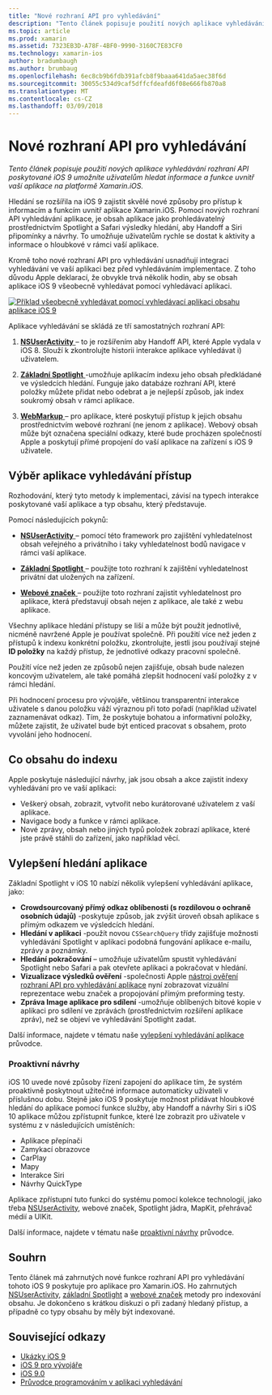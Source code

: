 ```yaml
---
title: "Nové rozhraní API pro vyhledávání"
description: "Tento článek popisuje použití nových aplikace vyhledávání rozhraní API poskytované iOS 9 umožníte uživatelům hledat informace a funkce uvnitř vaší aplikace na platformě Xamarin.iOS."
ms.topic: article
ms.prod: xamarin
ms.assetid: 7323EB3D-A78F-4BF0-9990-3160C7E83CF0
ms.technology: xamarin-ios
author: bradumbaugh
ms.author: brumbaug
ms.openlocfilehash: 6ec8cb9b6fdb391afcb8f9baaa641da5aec38f6d
ms.sourcegitcommit: 30055c534d9caf5dffcfdeafd6f08e666fb870a8
ms.translationtype: MT
ms.contentlocale: cs-CZ
ms.lasthandoff: 03/09/2018
---
```

# <a name="new-search-apis"></a>Nové rozhraní API pro vyhledávání

_Tento článek popisuje použití nových aplikace vyhledávání rozhraní API poskytované iOS 9 umožníte uživatelům hledat informace a funkce uvnitř vaší aplikace na platformě Xamarin.iOS._

Hledání se rozšířila na iOS 9 zajistit skvělé nové způsoby pro přístup k informacím a funkcím uvnitř aplikace Xamarin.iOS. Pomocí nových rozhraní API vyhledávání aplikace, je obsah aplikace jako prohledávatelný prostřednictvím Spotlight a Safari výsledky hledání, aby Handoff a Siri připomínky a návrhy. To umožňuje uživatelům rychle se dostat k aktivity a informace o hloubkové v rámci vaší aplikace.

Kromě toho nové rozhraní API pro vyhledávání usnadňují integraci vyhledávání ve vaší aplikaci bez před vyhledáváním implementace. Z toho důvodu Apple deklarací, že obvykle trvá několik hodin, aby se obsah aplikace iOS 9 všeobecně vyhledávat pomocí vyhledávací aplikaci.

[![](images/intro01.png "Příklad všeobecně vyhledávat pomocí vyhledávací aplikaci obsahu aplikace iOS 9")](images/intro01.png#lightbox)

Aplikace vyhledávání se skládá ze tří samostatných rozhraní API:

1. [**NSUserActivity** ](nsuseractivity.md) – to je rozšířením aby Handoff API, které Apple vydala v iOS 8. Slouží k zkontrolujte historii interakce aplikace vyhledávat i) uživatelem.

2. [**Základní Spotlight** ](corespotlight.md) -umožňuje aplikacím indexu jeho obsah předkládané ve výsledcích hledání. Funguje jako databáze rozhraní API, které položky můžete přidat nebo odebrat a je nejlepší způsob, jak index soukromý obsah v rámci aplikace.

3. [**WebMarkup** ](web-markup.md) – pro aplikace, které poskytují přístup k jejich obsahu prostřednictvím webové rozhraní (ne jenom z aplikace). Webový obsah může být označena speciální odkazy, které bude procházen společností Apple a poskytují přímé propojení do vaší aplikace na zařízení s iOS 9 uživatele.

## <a name="selecting-an-app-search-approach"></a>Výběr aplikace vyhledávání přístup

Rozhodování, který tyto metody k implementaci, závisí na typech interakce poskytované vaší aplikace a typ obsahu, který představuje.

Pomocí následujících pokynů:

- [**NSUserActivity** ](nsuseractivity.md) – pomocí této framework pro zajištění vyhledatelnost obsah veřejného a privátního i taky vyhledatelnost bodů navigace v rámci vaší aplikace.

- [**Základní Spotlight** ](corespotlight.md) – použijte toto rozhraní k zajištění vyhledatelnost privátní dat uložených na zařízení.

- [**Webové značek** ](web-markup.md) – použijte toto rozhraní zajistit vyhledatelnost pro aplikace, která představují obsah nejen z aplikace, ale také z webu aplikace.

Všechny aplikace hledání přístupy se liší a může být použít jednotlivě, nicméně navržené Apple je používat společně. Při použití více než jeden z přístupů k indexu konkrétní položku, zkontrolujte, jestli jsou používají stejné **ID položky** na každý přístup, že jednotlivé odkazy pracovní společně.

Použití více než jeden ze způsobů nejen zajišťuje, obsah bude nalezen koncovým uživatelem, ale také pomáhá zlepšit hodnocení vaší položky z v rámci hledání.

Při hodnocení procesu pro vývojáře, většinou transparentní interakce uživatele s danou položku váží výraznou při toto pořadí (například uživatel zaznamenávat odkaz).
Tím, že poskytuje bohatou a informativní položky, můžete zajistit, že uživatel bude být enticed pracovat s obsahem, proto vyvolání jeho hodnocení.

## <a name="what-content-to-index"></a>Co obsahu do indexu

Apple poskytuje následující návrhy, jak jsou obsah a akce zajistit indexy vyhledávání pro ve vaší aplikaci:

 - Veškerý obsah, zobrazit, vytvořit nebo kurátorované uživatelem z vaší aplikace.
 - Navigace body a funkce v rámci aplikace.
 - Nové zprávy, obsah nebo jiných typů položek zobrazí aplikace, které jste právě stáhli do zařízení, jako například věcí.

## <a name="app-search-enhancements"></a>Vylepšení hledání aplikace

Základní Spotlight v iOS 10 nabízí několik vylepšení vyhledávání aplikace, jako:

- **Crowdsourcovaný přímý odkaz oblíbenosti (s rozdílovou o ochraně osobních údajů)** -poskytuje způsob, jak zvýšit úroveň obsah aplikace s přímým odkazem ve výsledcích hledání.
- **Hledání v aplikaci** -použít novou `CSSearchQuery` třídy zajišťuje možnosti vyhledávání Spotlight v aplikaci podobná fungování aplikace e-mailu, zprávy a poznámky.
- **Hledání pokračování** – umožňuje uživatelům spustit vyhledávání Spotlight nebo Safari a pak otevřete aplikaci a pokračovat v hledání.
- **Vizualizace výsledků ověření** -společnosti Apple [nástroj ověření rozhraní API pro vyhledávání aplikace](https://search.developer.apple.com/appsearch-validation-tool) nyní zobrazovat vizuální reprezentace webu značek a propojování přímým preforming testy.
- **Zpráva Image aplikace pro sdílení** -umožňuje oblíbených bitové kopie v aplikaci pro sdílení ve zprávách (prostřednictvím rozšíření aplikace zpráv), než se objeví ve vyhledávání Spotlight zadat.

Další informace, najdete v tématu naše [vylepšení vyhledávání aplikace](~/ios/platform/search/app-search-enhancements.md) průvodce.

### <a name="proactive-suggestions"></a>Proaktivní návrhy

iOS 10 uvede nové způsoby řízení zapojení do aplikace tím, že systém proaktivně poskytnout užitečné informace automaticky uživateli v příslušnou dobu. Stejně jako iOS 9 poskytuje možnost přidávat hloubkové hledání do aplikace pomocí funkce služby, aby Handoff a návrhy Siri s iOS 10 aplikace můžou zpřístupnit funkce, které lze zobrazit pro uživatele v systému z v následujících umístěních:

- Aplikace přepínači
- Zamykací obrazovce
- CarPlay
- Mapy
- Interakce Siri
- Návrhy QuickType 

Aplikace zpřístupní tuto funkci do systému pomocí kolekce technologií, jako třeba [NSUserActivity](https://developer.xamarin.com/api/type/Foundation.NSUserActivity/), webové značek, Spotlight jádra, MapKit, přehrávač médií a UIKit.

Další informace, najdete v tématu naše [proaktivní návrhy](~/ios/platform/search/proactive-suggestions.md) průvodce.

## <a name="summary"></a>Souhrn

Tento článek má zahrnutých nové funkce rozhraní API pro vyhledávání tohoto iOS 9 poskytuje pro aplikace pro Xamarin.iOS. Ho zahrnutých [NSUserActivity](nsuseractivity.md), [základní Spotlight](corespotlight.md) a [webové značek](web-markup.md) metody pro indexování obsahu. Je dokončeno s krátkou diskuzi o při zadaný hledaný přístup, a případně co typy obsahu by měly být indexované.



## <a name="related-links"></a>Související odkazy

- [Ukázky iOS 9](https://developer.xamarin.com/samples/ios/iOS9/)
- [iOS 9 pro vývojáře](https://developer.apple.com/ios/pre-release/)
- [iOS 9.0](https://developer.apple.com/library/prerelease/ios/releasenotes/General/WhatsNewIniOS/Articles/iOS9.html)
- [Průvodce programováním v aplikaci vyhledávání](https://developer.apple.com/library/prerelease/ios/documentation/General/Conceptual/AppSearch/index.html#//apple_ref/doc/uid/TP40016308)
